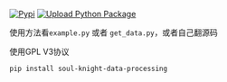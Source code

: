 [![Pypi](https://img.shields.io/pypi/v/soul-knight-data-processing)](https://pypi.org/project/soul-knight-data-processing/)
[![Upload Python Package](https://github.com/Suto-Commune/soul_knight/actions/workflows/python-publish.yml/badge.svg)](https://github.com/Suto-Commune/soul_knight/actions/workflows/python-publish.yml)


使用方法看`example.py`  或者 `get_data.py`，或者自己翻源码

使用GPL V3协议


```
pip install soul-knight-data-processing
```
